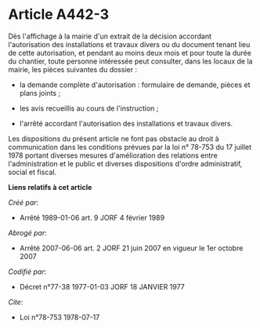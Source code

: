 # Article A442-3

Dès l'affichage à la mairie d'un extrait de la décision accordant l'autorisation des installations et travaux divers ou du
document tenant lieu de cette autorisation, et pendant au moins deux mois et pour toute la durée du chantier, toute personne
intéressée peut consulter, dans les locaux de la mairie, les pièces suivantes du dossier :

- la demande complète d'autorisation : formulaire de demande, pièces et plans joints ;

- les avis recueillis au cours de l'instruction ;

- l'arrêté accordant l'autorisation des installations et travaux divers.

Les dispositions du présent article ne font pas obstacle au droit à communication dans les conditions prévues par la loi n°
78-753 du 17 juillet 1978 portant diverses mesures d'amélioration des relations entre l'administration et le public et
diverses dispositions d'ordre administratif, social et fiscal.

**Liens relatifs à cet article**

_Créé par_:

  - Arrêté 1989-01-06 art. 9 JORF 4 février 1989

_Abrogé par_:

  - Arrêté 2007-06-06 art. 2 JORF 21 juin 2007 en vigueur le 1er octobre 2007

_Codifié par_:

  - Décret n°77-38 1977-01-03 JORF 18 JANVIER 1977

_Cite_:

  - Loi n°78-753 1978-07-17
